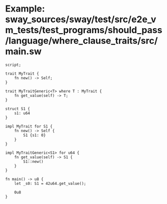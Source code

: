 # Example: sway_sources/sway/test/src/e2e_vm_tests/test_programs/should_pass/language/where_clause_traits/src/main.sw

```sway
script;

trait MyTrait {
    fn new() -> Self;
}

trait MyTraitGeneric<T> where T : MyTrait {
    fn get_value(self) -> T;
}

struct S1 {
    s1: u64
}

impl MyTrait for S1 {
    fn new() -> Self {
        S1 {s1: 0}
    }
}

impl MyTraitGeneric<S1> for u64 {
    fn get_value(self) -> S1 {
        S1::new()
    }
}

fn main() -> u8 {
    let _s0: S1 = 42u64.get_value();

    0u8
}
```
